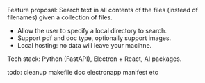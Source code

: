 Feature proposal:
Search text in all contents of the files (instead of filenames) given a collection of files.
- Allow the user to specify a local directory to search.
- Support pdf and doc type, optionally support images.
- Local hosting: no data will leave your macihne.

Tech stack:
Python (FastAPI), Electron + React, AI packages.

todo:
cleanup makefile
doc
electronapp manifest etc